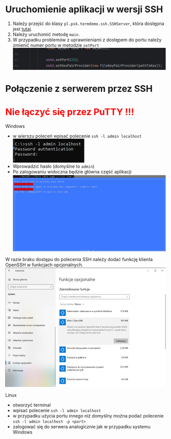 # Uruchomienie aplikacji w wersji SSH

1. Należy przejść do klasy `pl.psk.termdemo.ssh.SSHServer`, która dostępna jest [tutaj](src/main/java/pl/psk/termdemo/ssh/SSHServer.java).
2. Należy uruchomić metodę `main`.
3. W przypadku problemów z uprawnieniami z dostępem do portu należy zmienić numer portu w metodzie `setPort` ![SSHServer.java:41](help/port.jpg)

# Połączenie z serwerem przez SSH

<h1 style="color:red"><strong>Nie łączyć się przez PuTTY !!!</strong></h1>

Windows<br/>
- w wierszu poleceń wpisać polecenie `ssh -l admin localhost`<br/>
![ssh login](help/ssh.jpg)
- Wprowadzić hasło (domyślne to <i>`admin`</i>)
- Po zalogowaniu widoczna będzie główna część aplikacji<br/>
![main](help/main.jpg)

W razie braku dostępu do polecenia SSH należy dodać funkcję klienta OpenSSH w funkcjach opcjonalnych.<br/>
![Klient OpenSSH](help/openssh.jpg)

Linux<br/>
- otworzyć terminal
- wpisać polecenie `ssh -l admin localhost`
- w przypadku użycia portu innego niż domyślny można podać polecenie `ssh -l admin localhost -p `<i>`<port>`</i>
- zalogować się do serwera analogicznie jak w przypadku systemu Windows